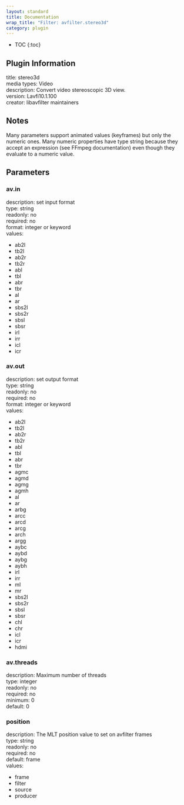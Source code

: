 ```yaml
---
layout: standard
title: Documentation
wrap_title: "Filter: avfilter.stereo3d"
category: plugin
---
```

* TOC
{:toc}

## Plugin Information

title: stereo3d  
media types:
Video  
description: Convert video stereoscopic 3D view.  
version: Lavfi10.1.100  
creator: libavfilter maintainers  

## Notes

Many parameters support animated values (keyframes) but only the numeric ones. Many numeric properties have type string because they accept an expression (see FFmpeg documentation) even though they evaluate to a numeric value.

## Parameters

### av.in

  
description:
set input format  
type: string  
readonly: no  
required: no  
format: integer or keyword  
values:  

* ab2l
* tb2l
* ab2r
* tb2r
* abl
* tbl
* abr
* tbr
* al
* ar
* sbs2l
* sbs2r
* sbsl
* sbsr
* irl
* irr
* icl
* icr

### av.out

  
description:
set output format  
type: string  
readonly: no  
required: no  
format: integer or keyword  
values:  

* ab2l
* tb2l
* ab2r
* tb2r
* abl
* tbl
* abr
* tbr
* agmc
* agmd
* agmg
* agmh
* al
* ar
* arbg
* arcc
* arcd
* arcg
* arch
* argg
* aybc
* aybd
* aybg
* aybh
* irl
* irr
* ml
* mr
* sbs2l
* sbs2r
* sbsl
* sbsr
* chl
* chr
* icl
* icr
* hdmi

### av.threads

  
description:
Maximum number of threads  
type: integer  
readonly: no  
required: no  
minimum: 0  
default: 0  

### position

  
description:
The MLT position value to set on avfilter frames  
type: string  
readonly: no  
required: no  
default: frame  
values:  

* frame
* filter
* source
* producer

